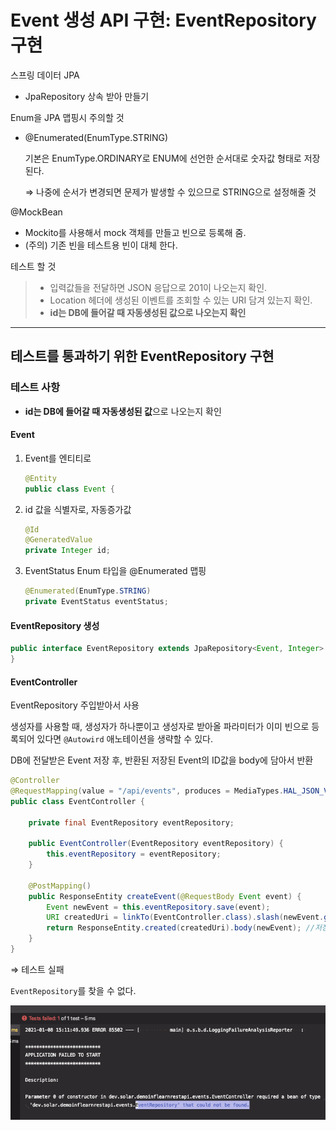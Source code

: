# Event 생성 API 구현: EventRepository 구현

스프링 데이터 JPA

* JpaRepository 상속 받아 만들기

Enum을 JPA 맵핑시 주의할 것

* @Enumerated(EnumType.STRING)

  기본은 EnumType.ORDINARY로 ENUM에 선언한 순서대로 숫자값 형태로 저장된다. 

  ⇒ 나중에 순서가 변경되면 문제가 발생할 수 있으므로 STRING으로 설정해줄 것

@MockBean

* Mockito를 사용해서 mock 객체를 만들고 빈으로 등록해 줌.
* (주의) 기존 빈을 테스트용 빈이 대체 한다.

테스트 할 것

> * 입력값들을 전달하면 JSON 응답으로 201이 나오는지 확인.
> * Location 헤더에 생성된 이벤트를 조회할 수 있는 URI 담겨 있는지 확인.
> * **id는 DB에 들어갈 때 자동생성된 값으로 나오는지 확인**

---

## 테스트를 통과하기 위한 EventRepository 구현

### 테스트 사항

* **id는 DB에 들어갈 때 자동생성된 값**으로 나오는지 확인



#### Event

1. Event를 엔티티로

   ```java
   @Entity
   public class Event {
   ```

2. id 값을 식별자로, 자동증가값

   ```java
   @Id
   @GeneratedValue
   private Integer id;
   ```

3. EventStatus Enum 타입을 @Enumerated 맵핑

   ```java
   @Enumerated(EnumType.STRING)
   private EventStatus eventStatus;
   ```



#### EventRepository 생성

```java
public interface EventRepository extends JpaRepository<Event, Integer> {
}
```



#### EventController

EventRepository 주입받아서 사용

생성자를 사용할 때, 생성자가 하나뿐이고 생성자로 받아올 파라미터가 이미 빈으로 등록되어 있다면 `@Autowird` 애노테이션을 생략할 수 있다.

DB에 전달받은 Event 저장 후, 반환된 저장된 Event의 ID값을 body에 담아서 반환

```java
@Controller
@RequestMapping(value = "/api/events", produces = MediaTypes.HAL_JSON_VALUE)
public class EventController {

    private final EventRepository eventRepository;

    public EventController(EventRepository eventRepository) {
        this.eventRepository = eventRepository;
    }

    @PostMapping()
    public ResponseEntity createEvent(@RequestBody Event event) {
        Event newEvent = this.eventRepository.save(event);
        URI createdUri = linkTo(EventController.class).slash(newEvent.getId()).toUri(); // DB에 저장된 ID 값
        return ResponseEntity.created(createdUri).body(newEvent); //저장된 Event 정보 반환
    }
}
```



⇒ 테스트 실패

`EventRepository`를 찾을 수 없다.

![image-20210108151556179](images/image-20210108151556179.png)









